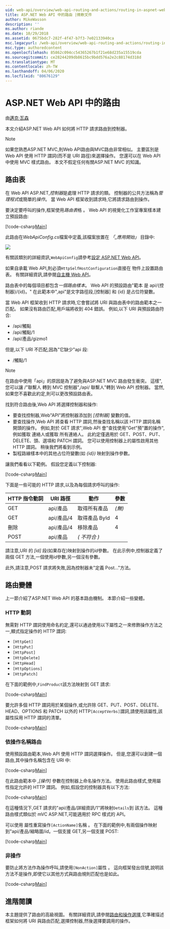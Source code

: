 ```yaml
---
uid: web-api/overview/web-api-routing-and-actions/routing-in-aspnet-web-api
title: ASP.NET Web API 中的路由 |微軟文件
author: MikeWasson
description: ''
ms.author: riande
ms.date: 10/29/2018
ms.assetid: 0675bdc7-282f-4f47-b7f3-7e02133940ca
msc.legacyurl: /web-api/overview/web-api-routing-and-actions/routing-in-aspnet-web-api
msc.type: authoredcontent
ms.openlocfilehash: 85862c094cc54365267b1f21e68d235a15519cda
ms.sourcegitcommit: ce28244209db8615bc9bdd576a2e2c88174d318d
ms.translationtype: MT
ms.contentlocale: zh-TW
ms.lasthandoff: 04/06/2020
ms.locfileid: "80676129"
---
```

# <a name="routing-in-aspnet-web-api"></a>ASP.NET Web API 中的路由

由[邁克·瓦森](https://github.com/MikeWasson)

本文介紹ASP.NET Web API 如何將 HTTP 請求路由到控制器。

> [!NOTE]
> 如果您熟悉ASP.NET MVC,則Web API路由與MVC路由非常相似。 主要區別是 Web API 使用 HTTP 謂詞(而不是 URI 路徑)來選擇操作。 您還可以在 Web API 中使用 MVC 樣式路由。 本文不假定任何有關ASP.NET MVC 的知識。

## <a name="routing-tables"></a>路由表

在 Web API ASP.NET,*控制器*是處理 HTTP 請求的類。 控制器的公共方法稱為*管理程式*或簡單的*操作*。 當 Web API 框架收到請求時,它將請求路由到操作。

要決定要呼叫的操作,框架使用*路由表*格 。 Web API 的視覺化工作室專案樣本建立預設路由:

[!code-csharp[Main](routing-in-aspnet-web-api/samples/sample1.cs)]

此路由在*WebApiConfig.cs*檔案中定義,該檔案放置在 *「\_應用開始」* 目錄中:

![](routing-in-aspnet-web-api/_static/image1.png)

有關該類別的詳細資訊,`WebApiConfig`請參考[設定 ASP.NET Web API](../advanced/configuring-aspnet-web-api.md)。

如果自承載 Web API,則必須`HttpSelfHostConfiguration`直接在 物件上設置路由表。 有關詳細資訊,請參閱[自主機 Web API](../older-versions/self-host-a-web-api.md)。

路由表中的每個項目都包含*一個路由樣本*。 Web API 的預設路由&quot;範本 是 api/{控制器}/{id}。&quot; 在此範本中&quot;,api&quot;是文字路徑段,[控制器] 和 {id} 是占位符變數。

當 Web API 框架收到 HTTP 請求時,它會嘗試將 URI 與路由表中的路由範本之一匹配。 如果沒有路由匹配,用戶端將收到 404 錯誤。 例如,以下 URI 與預設路由符合:

- /api/觸點
- /api/觸點/1
- /api/產品/gizmo1

但是,以下 URI 不匹配,因為&quot;它缺少&quot;api 段:

- /觸點/1

> [!NOTE]
> 在路由中使用「api」的原因是為了避免與ASP.NET MVC 路由發生衝突。 這樣&quot;,您可以讓 /&quot;聯繫人 轉到 MVC 控制器&quot;,/api/ 聯繫人&quot;轉到 Web API 控制器。 當然,如果您不喜歡此約定,則可以更改預設路由表。

找到符合路由後,Web API 將選擇控制器和操作:

- 要查找控制器,Web&quot;API&quot;將控制器添加到 *[控制器]* 變數的值。
- 要查找操作,Web API 將查看 HTTP 謂詞,然後查找名稱以該 HTTP 謂詞名稱開頭的操作。 例如,對於 GET 請求&quot;,Web API 會&quot;查找使用&quot;Get&quot;預&quot;置的操作&quot;,例如獲取 連絡人或獲取 所有連絡人。 此約定僅適用於 GET、POST、PUT、DELETE、頭、選項和 PATCH 謂詞。 您可以使用控制器上的屬性啟用其他 HTTP 謂詞。 稍後我們將看到示例。
- 製程路線樣本中的其他占位符變數(如 *{id})* 映射到操作參數。

讓我們看看以下範例。 假設您定義以下控制器:

[!code-csharp[Main](routing-in-aspnet-web-api/samples/sample2.cs)]

下面是一些可能的 HTTP 請求,以及為每個請求呼叫的操作:

| HTTP 指令動詞 | URI 路徑 | 動作 | 參數 |
| --- | --- | --- | --- |
| GET | api/產品 | 取得所有產品 | *(無)* |
| GET | api/產品/4 | 取得產品 ById | 4 |
| 刪除 | api/產品/4 | 移除產品 | 4 |
| POST | api/產品 | *( 不符合 )* |  |

請注意,URI 的 *[id]* 段(如果存在)映射到操作的*id*參數。 在此示例中,控制器定義了兩個 GET 方法,一個使用*id*參數,另一個沒有參數。

此外,請注意,POST 請求將失敗,因為控制器未&quot;定義 Post...&quot;方法。

## <a name="routing-variations"></a>路由變體

上一節介紹了ASP.NET Web API 的基本路由機制。 本節介紹一些變體。

### <a name="http-verbs"></a>HTTP 動詞

無需對 HTTP 謂詞使用命名約定,還可以通過使用以下屬性之一來修飾操作方法之一,顯式指定操作的 HTTP 謂詞:

- `[HttpGet]`
- `[HttpPut]`
- `[HttpPost]`
- `[HttpDelete]`
- `[HttpHead]`
- `[HttpOptions]`
- `[HttpPatch]`

在下面的範例中,`FindProduct`該方法映射到 GET 請求:

[!code-csharp[Main](routing-in-aspnet-web-api/samples/sample3.cs)]

要允許多個 HTTP 謂詞用於某個操作,或允許除 GET、PUT、POST、DELETE、HEAD、OPTIONS 和 PATCH 以外的 HTTP`[AcceptVerbs]`謂詞,請使用該屬性,該屬性採用 HTTP 謂詞的清單。

[!code-csharp[Main](routing-in-aspnet-web-api/samples/sample4.cs)]

<a id="routing_by_action_name"></a>
### <a name="routing-by-action-name"></a>依操作名稱路由

使用預設路由範本,Web API 使用 HTTP 謂詞選擇操作。 但是,您還可以創建一個路由,其中操作名稱包含在 URI 中:

[!code-csharp[Main](routing-in-aspnet-web-api/samples/sample5.cs)]

在此路由範本中 *,[操作]* 參數在控制器上命名操作方法。 使用此路由樣式,使用屬性指定允許的 HTTP 謂詞。 例如,假設您的控制器具有以下方法:

[!code-csharp[Main](routing-in-aspnet-web-api/samples/sample6.cs)]

在這種情況下,GET 請求的"api/產品/詳細資訊/1"將映射`Details`到 該方法。 這種路由樣式類似於 mVC ASP.NET,可能適用於 RPC 樣式的 API。

可以使用 屬性重寫操作`[ActionName]`名稱 。 在下面的範例中,有兩個操作映射到&quot;api/產品/縮略圖/*id*。一個支援 GET,另一個支援 POST:

[!code-csharp[Main](routing-in-aspnet-web-api/samples/sample7.cs)]

### <a name="non-actions"></a>非操作

要防止將方法作為操作呼叫,請使用`[NonAction]`屬性 。 這向框架發出信號,說明該方法不是操作,即使它以其他方式與路由規則匹配也是如此。

[!code-csharp[Main](routing-in-aspnet-web-api/samples/sample8.cs)]

## <a name="further-reading"></a>進階閱讀

本主題提供了路由的高級視圖。 有關詳細資訊,請參閱[路由和操作選擇](routing-and-action-selection.md),它準確描述框架如何將 URI 與路由匹配,選擇控制器,然後選擇要調用的操作。
